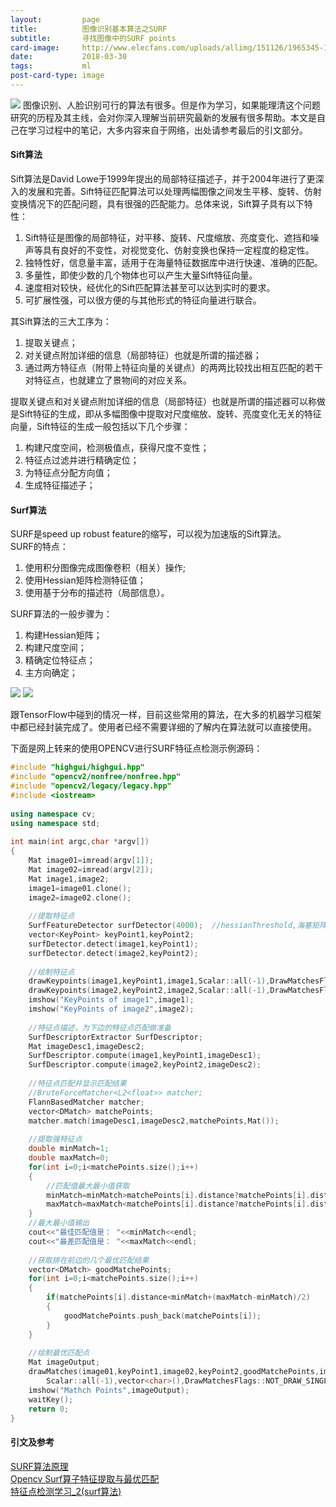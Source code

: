 ```yaml
---
layout:         page
title:          图像识别基本算法之SURF
subtitle:       寻找图像中的SURF points
card-image:		http://www.elecfans.com/uploads/allimg/151126/1965345-1511261149440-L.jpg
date:           2018-03-30
tags:           ml
post-card-type: image
---
```

![](http://www.elecfans.com/uploads/allimg/151126/1965345-1511261149440-L.jpg)
图像识别、人脸识别可行的算法有很多。但是作为学习，如果能理清这个问题研究的历程及其主线，会对你深入理解当前研究最新的发展有很多帮助。本文是自己在学习过程中的笔记，大多内容来自于网络，出处请参考最后的引文部分。  

#### Sift算法
Sift算法是David Lowe于1999年提出的局部特征描述子，并于2004年进行了更深入的发展和完善。Sift特征匹配算法可以处理两幅图像之间发生平移、旋转、仿射变换情况下的匹配问题，具有很强的匹配能力。总体来说，Sift算子具有以下特性：  
1. Sift特征是图像的局部特征，对平移、旋转、尺度缩放、亮度变化、遮挡和噪声等具有良好的不变性，对视觉变化、仿射变换也保持一定程度的稳定性。  
2. 独特性好，信息量丰富，适用于在海量特征数据库中进行快速、准确的匹配。  
3. 多量性，即使少数的几个物体也可以产生大量Sift特征向量。  
4. 速度相对较快，经优化的Sift匹配算法甚至可以达到实时的要求。  
5. 可扩展性强，可以很方便的与其他形式的特征向量进行联合。  

其Sift算法的三大工序为：
1.  提取关键点；  
2. 对关键点附加详细的信息（局部特征）也就是所谓的描述器；  
3. 通过两方特征点（附带上特征向量的关键点）的两两比较找出相互匹配的若干对特征点，也就建立了景物间的对应关系。

提取关键点和对关键点附加详细的信息（局部特征）也就是所谓的描述器可以称做是Sift特征的生成，即从多幅图像中提取对尺度缩放、旋转、亮度变化无关的特征向量，Sift特征的生成一般包括以下几个步骤：  
1. 构建尺度空间，检测极值点，获得尺度不变性；  
2. 特征点过滤并进行精确定位；  
3. 为特征点分配方向值；  
4. 生成特征描述子；  

#### Surf算法
SURF是speed up robust feature的缩写，可以视为加速版的Sift算法。  
SURF的特点：  
1. 使用积分图像完成图像卷积（相关）操作;  
2. 使用Hessian矩阵检测特征值；  
3. 使用基于分布的描述符（局部信息）。  

SURF算法的一般步骤为：  
1. 构建Hessian矩阵；  
2. 构建尺度空间；  
3. 精确定位特征点；  
4. 主方向确定；  

![](http://blog.17study.com.cn/attachments/201803/30/building1.png)
![](http://blog.17study.com.cn/attachments/201803/30/building2.png)

跟TensorFlow中碰到的情况一样，目前这些常用的算法，在大多的机器学习框架中都已经封装完成了。使用者已经不需要详细的了解内在算法就可以直接使用。  

下面是网上转来的使用OPENCV进行SURF特征点检测示例源码：  
```cpp
#include "highgui/highgui.hpp"    
#include "opencv2/nonfree/nonfree.hpp"    
#include "opencv2/legacy/legacy.hpp"   
#include <iostream>  
  
using namespace cv;  
using namespace std;  
  
int main(int argc,char *argv[])    
{    
    Mat image01=imread(argv[1]);    
    Mat image02=imread(argv[2]);    
    Mat image1,image2;    
    image1=image01.clone();  
    image2=image02.clone();  
  
    //提取特征点    
    SurfFeatureDetector surfDetector(4000);  //hessianThreshold,海塞矩阵阈值，并不是限定特征点的个数   
    vector<KeyPoint> keyPoint1,keyPoint2;    
    surfDetector.detect(image1,keyPoint1);    
    surfDetector.detect(image2,keyPoint2);    
  
    //绘制特征点    
    drawKeypoints(image1,keyPoint1,image1,Scalar::all(-1),DrawMatchesFlags::DEFAULT);      
    drawKeypoints(image2,keyPoint2,image2,Scalar::all(-1),DrawMatchesFlags::DRAW_RICH_KEYPOINTS);       
    imshow("KeyPoints of image1",image1);    
    imshow("KeyPoints of image2",image2);    
  
    //特征点描述，为下边的特征点匹配做准备    
    SurfDescriptorExtractor SurfDescriptor;    
    Mat imageDesc1,imageDesc2;    
    SurfDescriptor.compute(image1,keyPoint1,imageDesc1);    
    SurfDescriptor.compute(image2,keyPoint2,imageDesc2);    
  
    //特征点匹配并显示匹配结果    
    //BruteForceMatcher<L2<float>> matcher;    
    FlannBasedMatcher matcher;  
    vector<DMatch> matchePoints;    
    matcher.match(imageDesc1,imageDesc2,matchePoints,Mat());  
  
    //提取强特征点  
    double minMatch=1;  
    double maxMatch=0;  
    for(int i=0;i<matchePoints.size();i++)  
    {  
        //匹配值最大最小值获取  
        minMatch=minMatch>matchePoints[i].distance?matchePoints[i].distance:minMatch;  
        maxMatch=maxMatch<matchePoints[i].distance?matchePoints[i].distance:maxMatch;  
    }  
    //最大最小值输出  
    cout<<"最佳匹配值是： "<<minMatch<<endl;  
    cout<<"最差匹配值是： "<<maxMatch<<endl;  
  
    //获取排在前边的几个最优匹配结果  
    vector<DMatch> goodMatchePoints;  
    for(int i=0;i<matchePoints.size();i++)  
    {  
        if(matchePoints[i].distance<minMatch+(maxMatch-minMatch)/2)  
        {  
            goodMatchePoints.push_back(matchePoints[i]);  
        }  
    }  
  
    //绘制最优匹配点  
    Mat imageOutput;  
    drawMatches(image01,keyPoint1,image02,keyPoint2,goodMatchePoints,imageOutput,Scalar::all(-1),  
        Scalar::all(-1),vector<char>(),DrawMatchesFlags::NOT_DRAW_SINGLE_POINTS);       
    imshow("Mathch Points",imageOutput);    
    waitKey();    
    return 0;    
}  
```


#### 引文及参考
[SURF算法原理](http://wuzizhang.blog.163.com/blog/static/78001208201138102648854/)  
[Opencv Surf算子特征提取与最优匹配](https://blog.csdn.net/dcrmg/article/details/52602277)  
[特征点检测学习_2(surf算法)](https://www.cnblogs.com/tornadomeet/archive/2012/08/17/2644903.html)  
